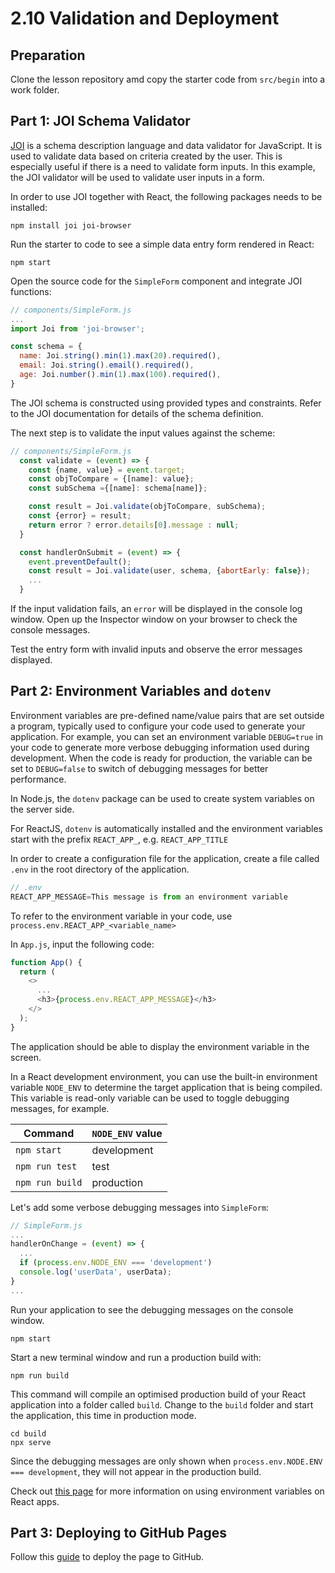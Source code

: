 # 2.10 Validation and Deployment
## Preparation

Clone the lesson repository amd copy the starter code from `src/begin` into a work folder.

## Part 1: JOI Schema Validator

[JOI](https://joi.dev/) is a schema description language and data validator for JavaScript. 
It is used to validate data based on criteria created by the user. This is especially useful 
if there is a need to validate form inputs. In this example, the JOI validator will 
be used to validate user inputs in a form.

In order to use JOI together with React, the following packages needs to be installed:

```
npm install joi joi-browser
```
Run the starter to code to see a simple data entry form rendered in React:

```
npm start
```
Open the source code for the `SimpleForm` component and integrate JOI functions:

```js
// components/SimpleForm.js
...
import Joi from 'joi-browser';

const schema = {
  name: Joi.string().min(1).max(20).required(),
  email: Joi.string().email().required(),
  age: Joi.number().min(1).max(100).required(),
}
```
The JOI schema is constructed using provided types and constraints. Refer to the JOI documentation
for details of the schema definition.

The next step is to validate the input values against the scheme:

```js
// components/SimpleForm.js
  const validate = (event) => {
    const {name, value} = event.target;
    const objToCompare = {[name]: value};
    const subSchema ={[name]: schema[name]};

    const result = Joi.validate(objToCompare, subSchema);
    const {error} = result;
    return error ? error.details[0].message : null;
  }

  const handlerOnSubmit = (event) => {
    event.preventDefault();
    const result = Joi.validate(user, schema, {abortEarly: false});
    ...
  }
```
If the input validation fails, an `error` will be displayed in the console log window. 
Open up the Inspector window on your browser to check the console messages.

Test the entry form with invalid inputs and observe the error messages displayed.

## Part 2: Environment Variables and `dotenv`

Environment variables are pre-defined name/value pairs that are set outside a program, 
typically used to configure your code used to generate your application. For example, 
you can set an environment variable `DEBUG=true` in your code to generate more verbose 
debugging information used during development. When the code is ready for production, 
the variable can be set to `DEBUG=false` to switch of debugging messages for better
performance.

In Node.js, the `dotenv` package can be used to create system variables on the server side.

For ReactJS, `dotenv` is automatically installed and the environment variables start with 
the prefix `REACT_APP_`, e.g. `REACT_APP_TITLE`

In order to create a configuration file for the application, create a file called `.env` 
in the root directory of the application.

```js
// .env
REACT_APP_MESSAGE=This message is from an environment variable
```

To refer to the environment variable in your code, use `process.env.REACT_APP_<variable_name>`

In `App.js`, input the following code:

```js
function App() {
  return (
    <> 
      ...
      <h3>{process.env.REACT_APP_MESSAGE}</h3>
    </>
  );
}
```
The application should be able to display the environment variable in the screen.

In a React development environment, you can use the built-in environment variable 
`NODE_ENV` to determine the target application that is being compiled. This
variable is read-only variable can be used to toggle debugging messages, for example.

| Command | `NODE_ENV` value |
|---|---|
| `npm start` | development |
| `npm run test` | test |
| `npm run build` | production | 

Let's add some verbose debugging messages into `SimpleForm`:
```js
// SimpleForm.js
...
handlerOnChange = (event) => {
  ...
  if (process.env.NODE_ENV === 'development')
  console.log('userData', userData);
}
...
```
Run your application to see the debugging messages on the console window.

```
npm start
```
Start a new terminal window and run a production build with:
```
npm run build
```
This command will compile an optimised production build of your React 
application into a folder called `build`. Change to the `build` folder
and start the application, this time in production mode.
```
cd build
npx serve
```
Since the debugging messages are only shown when `process.env.NODE.ENV === development`,
they will not appear in the production build.

Check out [this page](https://create-react-app.dev/docs/adding-custom-environment-variables/) 
for more information on using environment variables on React apps.

## Part 3: Deploying to GitHub Pages

Follow this [guide](https://create-react-app.dev/docs/deployment/#github-pages) to deploy the page to GitHub. 